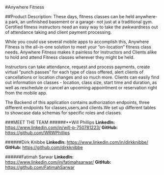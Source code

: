 #Anywhere Fitness

##Product Description:
These days, fitness classes can be held anywhere- a park, an unfinished basement or a garage- not just at a traditional gym. Certified fitness instructors need an easy way to take the awkwardness out of attendance taking and client payment processing. 

While you could use several mobile apps to accomplish this, Anywhere Fitness is the all-in-one solution to meet your “on-location” fitness class needs. Anywhere Fitness makes it painless for Instructors and Clients alike to hold and attend Fitness classes wherever they might be held. 

Instructors can take attendance, request and process payments, create virtual “punch passes” for each type of class offered, alert clients of cancellations or location changes and so much more. Clients can easily find out information on classes - location, class size, start time and duration, as well as reschedule or cancel an upcoming appointment or reservation right from the mobile app.

The Backend of this application contains authorization endpoints, three different endpoints for classes,users,and clients.We set up different tables to showcase data schemas for specific roles and classes.

###MEET THE TEAM
######**Will Phillips
**LinkedIn:** https://www.linkedin.com/in/will-p-750781223/
**GitHub:** https://github.com/WRWPhillips

######Dirk Knibbe
**LinkedIn:** https://www.linkedin.com/in/dirkknibbe/
**GitHub:** https://github.com/dirkknibbe

######Fatimah Sarwar
**LinkedIn:** https://www.linkedin.com/in/fatimahsarwar/
**GitHub:** https://github.com/FatimahSarwar

